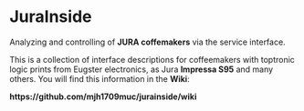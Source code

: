 # JuraInside
Analyzing and controlling of <b>JURA coffemakers</b> via the service interface.

This is a collection of interface descriptions for coffeemakers with toptronic logic prints from Eugster electronics, as Jura <b>Impressa S95</b> and many others. You will find this information in the <b>Wiki</b>:

<b>
https://github.com/mjh1709muc/jurainside/wiki
</b>
